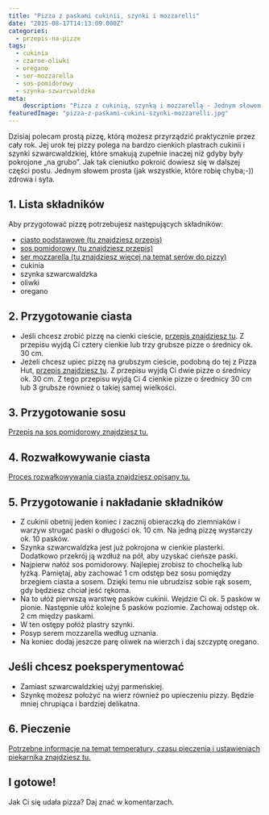 ```yaml
---
title: "Pizza z paskami cukinii, szynki i mozzarelli"
date: "2015-08-17T14:13:09.000Z"
categories: 
  - przepis-na-pizze
tags: 
  - cukinia
  - czarne-oliwki
  - oregano
  - ser-mozzarella
  - sos-pomidorowy
  - szynka-szwarcwaldzka
meta: 
    description: "Pizza z cukinią, szynką i mozzarellą - Jednym słowem prosta (jak wszystkie, które robię chyba;-)) zdrowa i syta."
featuredImage: "pizza-z-paskami-cukini-szynki-mozzarelli.jpg"
---
```


Dzisiaj polecam prostą pizzę, którą możesz przyrządzić praktycznie przez cały rok. Jej urok tej pizzy polega na bardzo cienkich plastrach cukinii i szynki szwarcwaldzkiej, które smakują zupełnie inaczej niż gdyby były pokrojone „na grubo”. Jak tak cieniutko pokroić dowiesz się w dalszej części postu. Jednym słowem prosta (jak wszystkie, które robię chyba;-)) zdrowa i syta.

## 1\. Lista składników

Aby przygotować pizzę potrzebujesz następujących składników:

- <a title="Przepis na ciasto podstawowe" href="/przepis-na-ciasto-na-pizze/">ciasto podstawowe (tu znajdziesz przepis)</a>
- <a title="Przepis na sos pomidorowy" href="/sos-pomidorowy/">sos pomidorowy (tu znajdziesz przepis)</a>
- <a title="Ser do pizzy" href="/jaki-ser-wybrac-do-pizzy/">ser mozzarella (tu znajdziesz więcej na temat serów do pizzy)</a>
- cukinia
- szynka szwarcwaldzka
- oliwki
- oregano

## 2\. Przygotowanie ciasta

- Jeśli chcesz zrobić pizzę na cienki cieście, <a title="Przepis na ciasto podstawowe" href="/przepis-na-ciasto-na-pizze/">przepis znajdziesz tu</a>. Z przepisu wyjdą Ci cztery cienkie lub trzy grubsze pizze o średnicy ok. 30 cm.
- Jeżeli chcesz upiec pizzę na grubszym cieście, podobną do tej z Pizza Hut, <a title="Przepis na pizzę na grubym cieście" href="/jak-zrobic-ciasto-na-pizze-jak-w-pizza-hut/">przepis znajdziesz tu</a>. Z przepisu wyjdą Ci dwie pizze o średnicy ok. 30 cm. Z tego przepisu wyjdą Ci 4 cienkie pizze o średnicy 30 cm lub 3 grubsze również o takiej samej wielkości.

## 3\. Przygotowanie sosu

<a title="Przepis na sos pomidorowy" href="/sos-pomidorowy/">Przepis na sos pomidorowy znajdziesz tu.</a>

## 4\. Rozwałkowywanie ciasta

<a title="Rozwałkowywanie ciasta" href="/jak-walkowac-ciasto-pizzy/">Proces rozwałkowywania ciasta znajdziesz opisany tu.</a>

## 5\. Przygotowanie i nakładanie składników

- Z cukinii obetnij jeden koniec i zacznij obieraczką do ziemniaków i warzyw strugać paski o długości ok. 10 cm. Na jedną pizzę wystarczy ok. 10 pasków.
- Szynka szwarcwaldzka jest już pokrojona w cienkie plasterki. Dodatkowo przekrój ją wzdłuż na pół, aby uzyskać cieńsze paski.
- Najpierw nałóż sos pomidorowy. Najlepiej zrobisz to chochelką lub łyżką. Pamiętaj, aby zachować 1 cm odstęp bez sosu pomiędzy brzegiem ciasta a sosem. Dzięki temu nie ubrudzisz sobie rąk sosem, gdy będziesz chciał jeść rękoma.
- Na to ułóż pierwszą warstwę pasków cukinii. Wejdzie Ci ok. 5 pasków w pionie. Następnie ułóż kolejne 5 pasków poziomie. Zachowaj odstęp ok. 2 cm między paskami.
- W ten ostępy połóż plastry szynki.
- Posyp serem mozzarella według uznania.
- Na koniec dodaj jeszcze parę oliwek na wierzch i daj szczyptę oregano.

## Jeśli chcesz poeksperymentować

- Zamiast szwarcwaldzkiej użyj parmeńskiej.
- Szynkę możesz położyć na wierz również po upieczeniu pizzy. Będzie mniej chrupiąca i bardziej delikatna.

## 6\. Pieczenie

<a title="Jak ustawić piekarnik do pieczenia pizzy" href="/jak-ustawic-piekarnik-pieczenia-pizzy/">Potrzebne informacje na temat temperatury, czasu pieczenia i ustawieniach piekarnika znajdziesz tu.</a>

## I gotowe!

Jak Ci się udała pizza? Daj znać w komentarzach.
